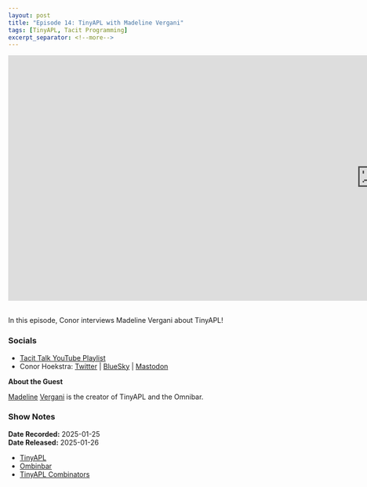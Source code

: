 ```yaml
---
layout: post
title: "Episode 14: TinyAPL with Madeline Vergani"
tags: [TinyAPL, Tacit Programming]
excerpt_separator: <!--more-->
---
```


<center>
<iframe width="1500" height="500" src="https://www.youtube.com/embed/iQ7mnodrclY?si=7fUezjIwohBAV2P_"
                title="YouTube video player" frameborder="0"
                allow="accelerometer; autoplay; clipboard-write; encrypted-media; gyroscope; picture-in-picture; web-share"
                referrerpolicy="strict-origin-when-cross-origin" allowfullscreen></iframe>
</center>

<br>In this episode, Conor interviews Madeline Vergani about TinyAPL!

<!--more-->

### Socials

* [Tacit Talk YouTube Playlist](https://www.youtube.com/playlist?list=PLVFrD1dmDdvenJhYti3HomLRkC4_Y9AXA)
* Conor Hoekstra: [Twitter](https://twitter.com/code_report) \| [BlueSky](https://bsky.app/profile/codereport.bsky.social) \| [Mastodon](https://mastodon.social/@code_report)

**About the Guest**

[Madeline](https://x.com/madelinevergani) [Vergani](https://mastodon.social/@RubenVerg@functional.cafe) is the creator of TinyAPL and the Omnibar.

### Show Notes

**Date Recorded:** 2025-01-25 <br>
**Date Released:** 2025-01-26 <br>

* [TinyAPL](https://tinyapl.rubenverg.com/)
* [Ombinbar](https://omnibar.rubenverg.com/?ig=true&in=true)
* [TinyAPL Combinators](https://tinyapl.rubenverg.com/docs/info/combinators)